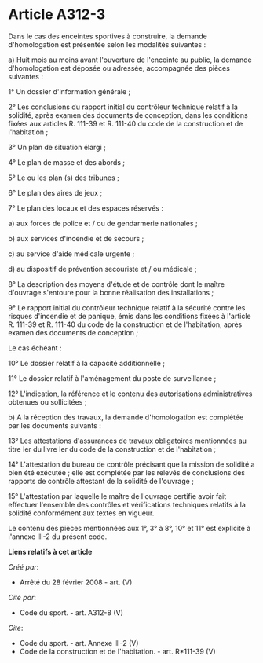 # Article A312-3

Dans le cas des enceintes sportives à construire, la demande d'homologation est présentée selon les modalités suivantes : 

a) Huit mois au moins avant l'ouverture de l'enceinte au public, la demande d'homologation est déposée ou adressée,
accompagnée des pièces suivantes : 

1° Un dossier d'information générale ; 

2° Les conclusions du rapport initial du contrôleur technique relatif à la solidité, après examen des documents de
conception, dans les conditions fixées aux articles R. 111-39 et R. 111-40 du code de la construction et de l'habitation ; 

3° Un plan de situation élargi ; 

4° Le plan de masse et des abords ; 

5° Le ou les plan (s) des tribunes ; 

6° Le plan des aires de jeux ; 

7° Le plan des locaux et des espaces réservés : 

a) aux forces de police et / ou de gendarmerie nationales ; 

b) aux services d'incendie et de secours ; 

c) au service d'aide médicale urgente ; 

d) au dispositif de prévention secouriste et / ou médicale ; 

8° La description des moyens d'étude et de contrôle dont le maître d'ouvrage s'entoure pour la bonne réalisation des
installations ; 

9° Le rapport initial du contrôleur technique relatif à la sécurité contre les risques d'incendie et de panique, émis dans
les conditions fixées à l'article R. 111-39 et R. 111-40 du code de la construction et de l'habitation, après examen des
documents de conception ; 

Le cas échéant : 

10° Le dossier relatif à la capacité additionnelle ; 

11° Le dossier relatif à l'aménagement du poste de surveillance ; 

12° L'indication, la référence et le contenu des autorisations administratives obtenues ou sollicitées ; 

b) A la réception des travaux, la demande d'homologation est complétée par les documents suivants : 

13° Les attestations d'assurances de travaux obligatoires mentionnées au titre Ier du livre Ier du code de la construction et
de l'habitation ; 

14° L'attestation du bureau de contrôle précisant que la mission de solidité a bien été exécutée ; elle est complétée par les
relevés de conclusions des rapports de contrôle attestant de la solidité de l'ouvrage ; 

15° L'attestation par laquelle le maître de l'ouvrage certifie avoir fait effectuer l'ensemble des contrôles et vérifications
techniques relatifs à la solidité conformément aux textes en vigueur. 

Le contenu des pièces mentionnées aux 1°, 3° à 8°, 10° et 11° est explicité à l'annexe III-2 du présent code.

**Liens relatifs à cet article**

_Créé par_:

  - Arrêté du 28 février 2008 - art. (V)

_Cité par_:

  - Code du sport. - art. A312-8 (V)

_Cite_:

  - Code du sport. - art. Annexe III-2 (V)
  - Code de la construction et de l'habitation. - art. R*111-39 (V)
